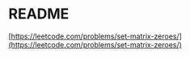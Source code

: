 # README

[https://leetcode.com/problems/set-matrix-zeroes/](https://leetcode.com/problems/set-matrix-zeroes/)
